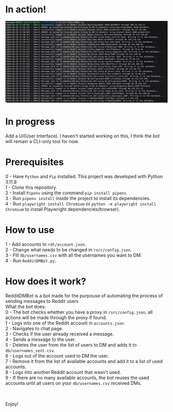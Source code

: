 # In action!
![In action!](https://github.com/bsaikumar230/reddit-mass-dm-bot/blob/main/media/InAction!.png)

# In progress
Add a UI(User Interface). I haven't started working on this, I think the bot will remain a CLI-only tool for now.

# Prerequisites
0 - Have ```Python``` and ```Pip``` installed. This project was developed with Python 3.11.8<br>
1 - Clone this repository.<br>
2 - Install ```Pipenv``` using the command ```pip install pipenv```.<br>
3 - Run ```pipenv install``` inside the project to install its dependencies.<br>
4 - Run ```playwright install Chromium``` or ```python -m playwright install Chromium``` to install Playwright dependencies(browser).<br>

# How to use
1 - Add accounts to ```rdt/account.json```.<br>
2 - Change what needs to be changed in ```rsrc/config.json```.<br>
3 - Fill ```db/usernames.csv``` with all the usernames you want to DM.<br>
4 - Run ```RedditDMBot.py```.<br>

# How does it work?
RedditDMBot is a bot made for the purpouse of automating the process of sending messages to Reddit users<br>
What the bot does:<br>
0 - The bot checks whether you have a proxy in ```rsrc/config.json```, all actions will be made through the proxy if found.<br>
1 - Logs into one of the Reddit account in ```accounts.json```.<br>
2 - Navigates to chat page.<br>
3 - Checks if the user already received a message.<br>
4 - Sends a message to the user.<br>
5 - Deletes the user from the list of users to DM and adds it to ```db/usernames_sent.csv```.<br>
6 - Logs out of the account used to DM the user.<br>
7 - Remove it from the list of available accounts and add it to a list of used accounts.<br>
8 - Logs into another Reddit account that wasn't used.<br>
9 - If there are no many available accounts, the bot reuses the used accounts until all users on your ```db/usernames.csv``` received DMs.

<br><br>
Enjoy!
